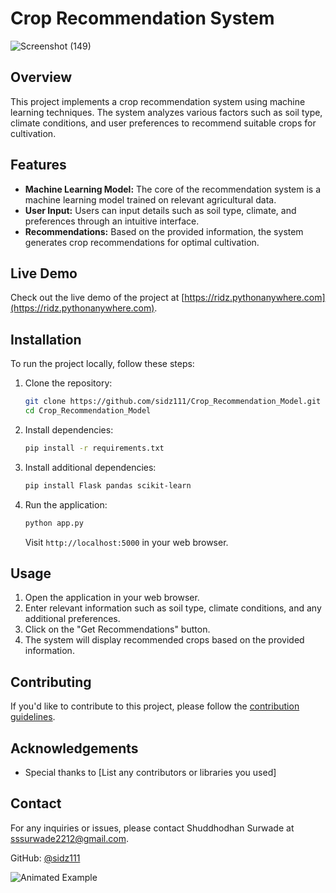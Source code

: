 # Crop Recommendation System
![Screenshot (149)](https://github.com/sidz111/Crop_Recommendation_Model/assets/119784108/39f5f8f0-5207-410d-87d4-64c50eaac1f9)




## Overview

This project implements a crop recommendation system using machine learning techniques. The system analyzes various factors such as soil type, climate conditions, and user preferences to recommend suitable crops for cultivation.

## Features

- **Machine Learning Model:** The core of the recommendation system is a machine learning model trained on relevant agricultural data.
- **User Input:** Users can input details such as soil type, climate, and preferences through an intuitive interface.
- **Recommendations:** Based on the provided information, the system generates crop recommendations for optimal cultivation.

## Live Demo

Check out the live demo of the project at [https://ridz.pythonanywhere.com](https://ridz.pythonanywhere.com).

## Installation

To run the project locally, follow these steps:

1. Clone the repository:

    ```bash
    git clone https://github.com/sidz111/Crop_Recommendation_Model.git
    cd Crop_Recommendation_Model
    ```

2. Install dependencies:

    ```bash
    pip install -r requirements.txt
    ```

3. Install additional dependencies:

    ```bash
    pip install Flask pandas scikit-learn
    ```

4. Run the application:

    ```bash
    python app.py
    ```

    Visit `http://localhost:5000` in your web browser.

## Usage

1. Open the application in your web browser.
2. Enter relevant information such as soil type, climate conditions, and any additional preferences.
3. Click on the "Get Recommendations" button.
4. The system will display recommended crops based on the provided information.

## Contributing

If you'd like to contribute to this project, please follow the [contribution guidelines](CONTRIBUTING.md).


## Acknowledgements

- Special thanks to [List any contributors or libraries you used]

## Contact

For any inquiries or issues, please contact Shuddhodhan Surwade at sssurwade2212@gmail.com. 

GitHub: [@sidz111](https://github.com/sidz111)

![Animated Example](path/to/your/animated-example.gif)
